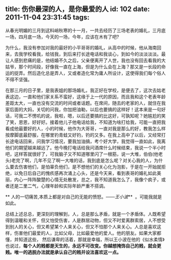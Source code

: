 title: 伤你最深的人，是你最爱的人
id: 102
date: 2011-11-04 23:31:45
tags:
---

从春光明媚的三月到这料峭秋寒的十一月，一共去经历了三场老表的婚礼，三月底一场，四月底一场，今天的一场，今年，应该在木有了吧?

为什么，我没有参加对我的最好的小平哥哥的婚礼，从高中的时候，他从海南回来，去我学校看我，给钱我，到后来打长途电话和我谈心，到如今的淡淡淡淡。最让人感到悲痛的是，他结婚不久之后，父亲便离开了人世，我也没有回去看我的大姑爷，那个时间段，好像我一直在上海，但是为什么会在上海？那又是一长段的命运的捉弄。然后造化总是弄人，又或者造化常为庸人所设计，这使得我们每个俗人不得不坚强。

在那三月的日子里，是我表姐的那场婚礼，我正好在学校，是便去了，这次去姑老表这边，一直和他们家关系不蛮好，这缘于上一代的原因，而且我和这个老表年龄差距太大，一直也没有交流的时间或者话题。在席间，随去的老家的人，就住在我家后面的大妈，关切的问我，你加把油勒，以后也要搞的这样好！这本来是一句好话，可我二不愣叽的说，我啦，嗯，以后还要搞的比这好，可孰知呢？她尴尬的笑了笑，恩恩，好好好。接着他儿子他电话给我，不知道为啥打给我，可能一直把我看成他最要好的人，小的时候，他作为大哥哥，一直对我是那么的好，教我怎么样按摩脚底最舒服，在哪里钓青蛙又好钓，钓的又多。在我上高中了以后，又经常打长途电话回来，问我学习情况，要我加油搞，考个好大学，我觉得一直如此，我离他们的期望越来越远了。他今晚打电话给我问酒席什么时候结束，我说一个半小时吧，这样答就很好了，可我脑子又不知道哪里闪了一根筋，说一大堆，伯伯(他老头)老完了啊，几年不见了啊一大堆的话，我到底是怎么呢？对关心我的人，为什么要去伤害他们，是怕辜负他们，是不想他们的关心化为泡影，于是在一开始就拒绝，以免日后自己的愧疚感再次涌上心头，还是今天来，看到表哥的婚礼如此美丽，内心一阵阵酸楚的心情无处散发，总之，我不知道我怎么了，我像个疯子，或者还是二里二气，心理年龄和实际年龄严重不搭调。

** 人的一切痛苦,本质上都是对自己的无能的愤怒。——_王小波_**  。可能我就是如此。

总结上述总总，更深刻的理解到，人，总是那么矛盾，就是一个矛盾体。人既希望得到温暖和关怀，但又怕受伤害，人是群居动物，但又不时爱离群索居，人不想受到别人的关心，但又希望某个人来关心，但又不怕那个人来关心。人总是喜欢这样，伤害他们最爱的人，比如父母，比如最爱他的爱人。他的朋友。如果大家都懂，并知道这些， 然后谦卑的活着，那就是幸福，所以王小波在他的《似水柔情》也说过，**每个人的贱都是天生的，永远不可改变。你越想掩饰自己的贱，就会更贱。唯一的逃脱办法就是承认自己的贱并设法喜欢这一点。**